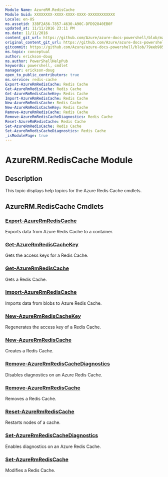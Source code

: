 ```yaml
---
Module Name: AzureRM.RedisCache
Module Guid: XXXXXXXX-XXXX-XXXX-XXXX-XXXXXXXXXXXX
Locale: en-US
ms.assetid: 33BF2A56-7857-4630-A90C-DFD92840EB0F
updated_at: 11/11/2016 23:11 PM
ms.date: 11/11/2016
content_git_url: https://github.com/Azure/azure-docs-powershell/blob/master/azureps-cmdlets-docs/ResourceManager/AzureRM.RedisCache/v1.1.10/AzureRM.RedisCache.md
original_content_git_url: https://github.com/Azure/azure-docs-powershell/blob/master/azureps-cmdlets-docs/ResourceManager/AzureRM.RedisCache/v1.1.10/AzureRM.RedisCache.md
gitcommit: https://github.com/Azure/azure-docs-powershell/blob/79eeb985ea480979357fb4695832a0c3d29a48bf
ms.topic: conceptual
author: erickson-doug
ms.author: PowerShellHelpPub
keywords: powershell, cmdlet
manager: erickson-doug
open_to_public_contributors: true
ms.service: redis-cache
Export-AzureRmRedisCache: Redis Cache
Get-AzureRmRedisCache: Redis Cache
Get-AzureRmRedisCacheKey: Redis Cache
Import-AzureRmRedisCache: Redis Cache
New-AzureRmRedisCache: Redis Cache
New-AzureRmRedisCacheKey: Redis Cache
Remove-AzureRmRedisCache: Redis Cache
Remove-AzureRmRedisCacheDiagnostics: Redis Cache
Reset-AzureRmRedisCache: Redis Cache
Set-AzureRmRedisCache: Redis Cache
Set-AzureRmRedisCacheDiagnostics: Redis Cache
_isModulePage: true
---
```


# AzureRM.RedisCache Module
## Description
This topic displays help topics for the Azure Redis Cache cmdlets. 

## AzureRM.RedisCache Cmdlets
### [Export-AzureRmRedisCache](./Export-AzureRmRedisCache.md)
Exports data from Azure Redis Cache to a container.


### [Get-AzureRmRedisCacheKey](./Get-AzureRmRedisCacheKey.md)
Gets the access keys for a Redis Cache.

### [Get-AzureRmRedisCache](./Get-AzureRmRedisCache.md)
Gets a Redis Cache.


### [Import-AzureRmRedisCache](./Import-AzureRmRedisCache.md)
Imports data from blobs to Azure Redis Cache.


### [New-AzureRmRedisCacheKey](./New-AzureRmRedisCacheKey.md)
Regenerates the access key of a Redis Cache.

### [New-AzureRmRedisCache](./New-AzureRmRedisCache.md)
Creates a Redis Cache.


### [Remove-AzureRmRedisCacheDiagnostics](./Remove-AzureRmRedisCacheDiagnostics.md)
Disables diagnostics on an Azure Redis Cache.

### [Remove-AzureRmRedisCache](./Remove-AzureRmRedisCache.md)
Removes a Redis Cache.


### [Reset-AzureRmRedisCache](./Reset-AzureRmRedisCache.md)
Restarts nodes of a cache.


### [Set-AzureRmRedisCacheDiagnostics](./Set-AzureRmRedisCacheDiagnostics.md)
Enables diagnostics on an Azure Redis Cache.


### [Set-AzureRmRedisCache](./Set-AzureRmRedisCache.md)
Modifies a Redis Cache.



